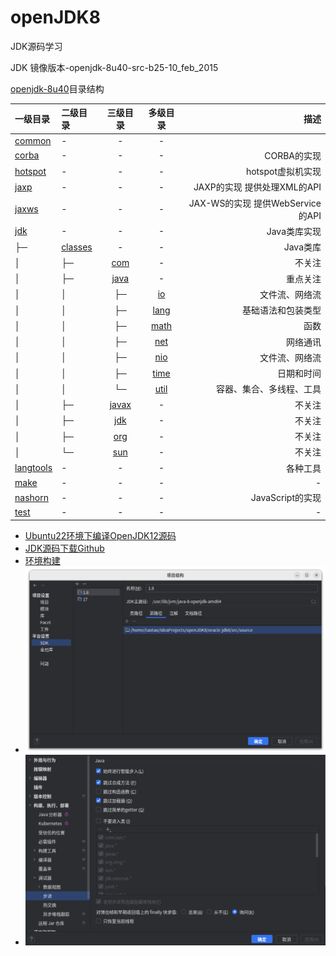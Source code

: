 # openJDK8
JDK源码学习

JDK 镜像版本-openjdk-8u40-src-b25-10_feb_2015

[openjdk-8u40](openjdk-8u40)目录结构

| 一级目录 | 二级目录 | 三级目录 | 多级目录 | 描述 |
|:-------|:------|:----:|:-----:|---------:|
| [common](openjdk-8u40/common) | - | - | - | |
| [corba](openjdk-8u40/corba) | - | - | - | CORBA的实现 |
| [hotspot](openjdk-8u40/hotspot) | - | - | - | hotspot虚拟机实现 |
| [jaxp](openjdk-8u40/jaxp) | - | - | - | JAXP的实现 提供处理XML的API |
| [jaxws](openjdk-8u40/jaxws) | - | - | - | JAX-WS的实现 提供WebService的API |
| [jdk](openjdk-8u40/jdk) | - | - | - | Java类库实现 |
| ├─ | [classes](openjdk-8u40/jdk/src/share/classes) | - | - | Java类库 |
| │ | ├─ | [com](openjdk-8u40/jdk/src/share/classes/com) | - | 不关注 |
| │ | ├─ | [java](openjdk-8u40/jdk/src/share/classes/java) | - | 重点关注 |
| │ | │ | ├─ | [io](openjdk-8u40/jdk/src/share/classes/java/io) | 文件流、网络流 |
| │ | │ | ├─ | [lang](openjdk-8u40/jdk/src/share/classes/java/lang) | 基础语法和包装类型 |
| │ | │ | ├─ | [math](openjdk-8u40/jdk/src/share/classes/java/math) | 函数 |
| │ | │ | ├─ | [net](openjdk-8u40/jdk/src/share/classes/java/net) | 网络通讯 |
| │ | │ | ├─ | [nio](openjdk-8u40/jdk/src/share/classes/java/nio) | 文件流、网络流 |
| │ | │ | ├─ | [time](openjdk-8u40/jdk/src/share/classes/java/time) | 日期和时间 |
| │ | │ | └─ | [util](openjdk-8u40/jdk/src/share/classes/java/util) | 容器、集合、多线程、工具 |
| │ | ├─ | [javax](openjdk-8u40/jdk/src/share/classes/javax) | - | 不关注 |
| │ | ├─ | [jdk](openjdk-8u40/jdk/src/share/classes/jdk) | - | 不关注 |
| │ | ├─ | [org](openjdk-8u40/jdk/src/share/classes/org) | - | 不关注 |
| │ | └─ | [sun](openjdk-8u40/jdk/src/share/classes/sun) | - | 不关注 |
| [langtools](openjdk-8u40/langtools) | - | - | - | 各种工具 |
| [make](openjdk-8u40/make) | - | - | - | - |
| [nashorn](openjdk-8u40/nashorn) | - | - | - | JavaScript的实现 |
| [test](openjdk-8u40/test) | - | - | - | - |




- [Ubuntu22环境下编译OpenJDK12源码](https://blog.csdn.net/qq_25825005/article/details/127162939)
- [JDK源码下载Github](https://github.com/taotao1024/openJDK8.git)
- [环境构建](https://www.bilibili.com/video/BV1V7411U78L/)
- ![IDEA设置](doc/images/JDK-编译/JDK源码路径设置.png)
- ![IDEA设置](doc/images/JDK-编译/JDK调试设置.png)
